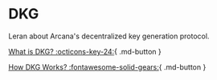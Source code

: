 # DKG

Leran about Arcana's decentralized key generation protocol.

[What is DKG? :octicons-key-24:](../dkg.md){ .md-button } 

[How DKG Works? :fontawesome-solid-gears:](../how_dkg_works.md){ .md-button } 

